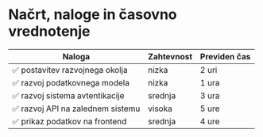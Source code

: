 # Načrt, naloge in časovno vrednotenje

| Naloga | Zahtevnost | Previden čas |
| ------ | ---------- | ------------ |
| ✅ postavitev razvojnega okolja | nizka | 2 uri |
| ✅ razvoj podatkovnega modela | nizka | 1 ura |
| ✅ razvoj sistema avtentikacije | srednja | 3 ura |
| ✅ razvoj API na zalednem sistemu | visoka | 5 ure |
| ✅ prikaz podatkov na frontend | srednja | 4 ure |